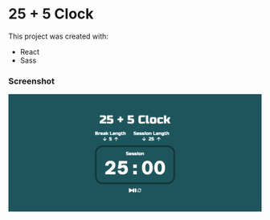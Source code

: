 # 25 + 5 Clock
This project was created with:
 - React
 - Sass

### Screenshot
![](./public/screenshot.png)
